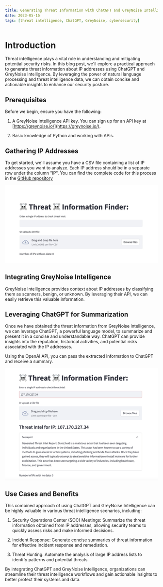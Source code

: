 ```yaml
---
title: Generating Threat Information with ChatGPT and GreyNoise Intelligence
date: 2023-05-16
tags: [threat intelligence, ChatGPT, GreyNoise, cybersecurity]
---
```


# Introduction

Threat intelligence plays a vital role in understanding and mitigating potential security risks. In this blog post, we'll explore a practical approach to generate threat information about IP addresses using ChatGPT and GreyNoise Intelligence. By leveraging the power of natural language processing and threat intelligence data, we can obtain concise and actionable insights to enhance our security posture.

## Prerequisites

Before we begin, ensure you have the following:

1. A GreyNoise Intelligence API key. You can sign up for an API key at [https://greynoise.io/](https://greynoise.io/).

2. Basic knowledge of Python and working with APIs.

## Gathering IP Addresses

To get started, we'll assume you have a CSV file containing a list of IP addresses you want to analyze. Each IP address should be in a separate row under the column "IP". You can find the complete code for this process in the [GitHub repository](https://github.com/0xtibs/Threat_Intel)

![Screenshot](/static/screenshot1.jpg)

## Integrating GreyNoise Intelligence

GreyNoise Intelligence provides context about IP addresses by classifying them as scanners, benign, or unknown. By leveraging their API, we can easily retrieve this valuable information. 

## Leveraging ChatGPT for Summarization

Once we have obtained the threat information from GreyNoise Intelligence, we can leverage ChatGPT, a powerful language model, to summarize and present it in a concise and understandable way. ChatGPT can provide insights into the reputation, historical activities, and potential risks associated with the IP addresses.

Using the OpenAI API, you can pass the extracted information to ChatGPT and receive a summary. 

![2nd](/static/screenshot2.png)

## Use Cases and Benefits

This combined approach of using ChatGPT and GreyNoise Intelligence can be highly valuable in various threat intelligence scenarios, including:

1. Security Operations Center (SOC) Meetings: Summarize the threat information obtained from IP addresses, allowing security teams to quickly assess risks and make informed decisions.

2. Incident Response: Generate concise summaries of threat information for effective incident response and remediation.

3. Threat Hunting: Automate the analysis of large IP address lists to identify patterns and potential threats.

By integrating ChatGPT and GreyNoise Intelligence, organizations can streamline their threat intelligence workflows and gain actionable insights to better protect their systems and data.





